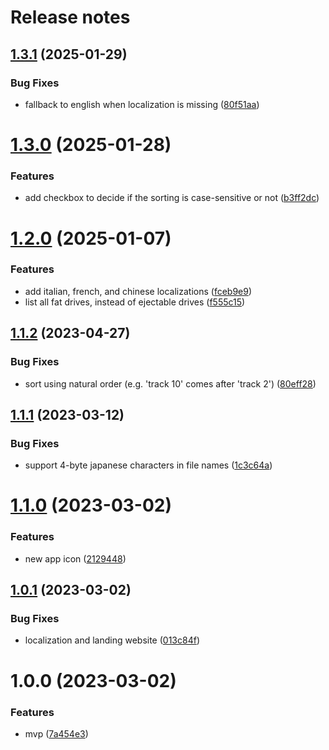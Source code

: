 # Release notes

## [1.3.1](https://github.com/lwouis/fat-drive-sorter/compare/v1.3.0...v1.3.1) (2025-01-29)


### Bug Fixes

* fallback to english when localization is missing ([80f51aa](https://github.com/lwouis/fat-drive-sorter/commit/80f51aa))

# [1.3.0](https://github.com/lwouis/fat-drive-sorter/compare/v1.2.0...v1.3.0) (2025-01-28)


### Features

* add checkbox to decide if the sorting is case-sensitive or not ([b3ff2dc](https://github.com/lwouis/fat-drive-sorter/commit/b3ff2dc))

# [1.2.0](https://github.com/lwouis/fat-drive-sorter/compare/v1.1.2...v1.2.0) (2025-01-07)


### Features

* add italian, french, and chinese localizations ([fceb9e9](https://github.com/lwouis/fat-drive-sorter/commit/fceb9e9))
* list all fat drives, instead of ejectable drives ([f555c15](https://github.com/lwouis/fat-drive-sorter/commit/f555c15))

## [1.1.2](https://github.com/lwouis/fat-drive-sorter/compare/v1.1.1...v1.1.2) (2023-04-27)


### Bug Fixes

* sort using natural order (e.g. 'track 10' comes after 'track 2') ([80eff28](https://github.com/lwouis/fat-drive-sorter/commit/80eff28))

## [1.1.1](https://github.com/lwouis/fat-drive-sorter/compare/v1.1.0...v1.1.1) (2023-03-12)


### Bug Fixes

* support 4-byte japanese characters in file names ([1c3c64a](https://github.com/lwouis/fat-drive-sorter/commit/1c3c64a))

# [1.1.0](https://github.com/lwouis/fat-drive-sorter/compare/v1.0.1...v1.1.0) (2023-03-02)


### Features

* new app icon ([2129448](https://github.com/lwouis/fat-drive-sorter/commit/2129448))

## [1.0.1](https://github.com/lwouis/fat-drive-sorter/compare/v1.0.0...v1.0.1) (2023-03-02)


### Bug Fixes

* localization and landing website ([013c84f](https://github.com/lwouis/fat-drive-sorter/commit/013c84f))

# 1.0.0 (2023-03-02)


### Features

* mvp ([7a454e3](https://github.com/lwouis/fat-drive-sorter/commit/7a454e3))
